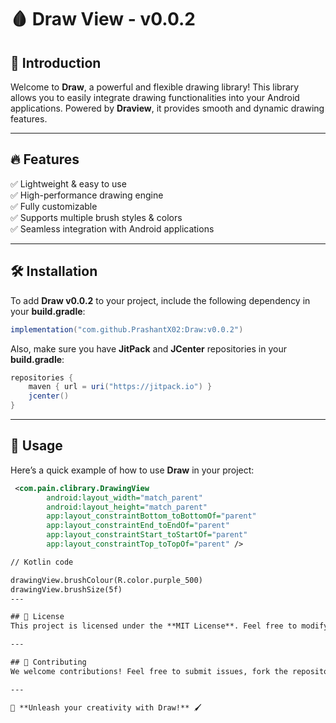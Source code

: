 # 🩸 Draw View - v0.0.2

## 🎨 Introduction
Welcome to **Draw**, a powerful and flexible drawing library! This library allows you to easily integrate drawing functionalities into your Android applications. Powered by **Draview**, it provides smooth and dynamic drawing features.

---

## 🔥 Features
✅ Lightweight & easy to use  
✅ High-performance drawing engine  
✅ Fully customizable  
✅ Supports multiple brush styles & colors  
✅ Seamless integration with Android applications  

---

## 🛠 Installation
To add **Draw v0.0.2** to your project, include the following dependency in your **build.gradle**:

```gradle
implementation("com.github.PrashantX02:Draw:v0.0.2")
```

Also, make sure you have **JitPack** and **JCenter** repositories in your **build.gradle**:

```gradle
repositories {
    maven { url = uri("https://jitpack.io") }
    jcenter()
}
```

---

## 🚀 Usage
Here’s a quick example of how to use **Draw** in your project:

```XML
 <com.pain.clibrary.DrawingView
        android:layout_width="match_parent"
        android:layout_height="match_parent"
        app:layout_constraintBottom_toBottomOf="parent"
        app:layout_constraintEnd_toEndOf="parent"
        app:layout_constraintStart_toStartOf="parent"
        app:layout_constraintTop_toTopOf="parent" />

// Kotlin code

drawingView.brushColour(R.color.purple_500)
drawingView.brushSize(5f)
---

## 📜 License
This project is licensed under the **MIT License**. Feel free to modify and use it in your projects.

---

## 🤝 Contributing
We welcome contributions! Feel free to submit issues, fork the repository, and open pull requests.

---

💉 **Unleash your creativity with Draw!** 🖌️
